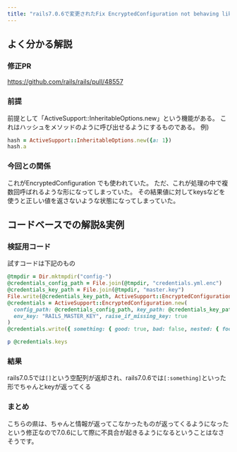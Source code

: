 ```yaml
---
title: "rails7.0.6で変更されたFix EncryptedConfiguration not behaving like Hash [7-0-stable]についての解説"
---
```


## よく分かる解説

### 修正PR
https://github.com/rails/rails/pull/48557

### 前提
前提として「ActiveSupport::InheritableOptions.new」という機能がある。
これはハッシュをメソッドのように呼び出せるようにするものである。
例)
```ruby
hash = ActiveSupport::InheritableOptions.new({a: 1})
hash.a
```

### 今回との関係

これがEncryptedConfiguration でも使われていた。
ただ、これが処理の中で複数回呼ばれるような形になってしまっていた。
その結果値に対してkeysなどを使うと正しい値を返さないような状態になってしまっていた。

## コードベースでの解説&実例

### 検証用コード
試すコードは下記のもの

```ruby
@tmpdir = Dir.mktmpdir("config-")
@credentials_config_path = File.join(@tmpdir, "credentials.yml.enc")
@credentials_key_path = File.join(@tmpdir, "master.key")
File.write(@credentials_key_path, ActiveSupport::EncryptedConfiguration.generate_key)
@credentials = ActiveSupport::EncryptedConfiguration.new(
  config_path: @credentials_config_path, key_path: @credentials_key_path,
  env_key: "RAILS_MASTER_KEY", raise_if_missing_key: true
)
@credentials.write({ something: { good: true, bad: false, nested: { foo: "bar" } } }.to_yaml)

p @credentials.keys
```

### 結果
rails7.0.5では`[]`という空配列が返却され、rails7.0.6では`[:something]`といった形でちゃんとkeyが返ってくる


### まとめ
こちらの県は、ちゃんと情報が返ってこなかったものが返ってくるようになったという修正なので7.0.6にして際に不具合が起きるようになるということはなさそうです。
